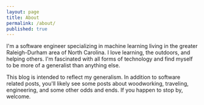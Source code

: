 ```yaml
---
layout: page
title: About
permalink: /about/
published: true
---
```


I'm a software engineer specializing in machine learning living in the greater Raleigh-Durham area of North Carolina. I love learning, the outdoors, and helping others. I'm fascinated with all forms of technology and find myself to be more of a generalist than anything else. 

This blog is intended to reflect my generalism. In addition to software related posts, you'll likely see some posts about woodworking, traveling, engineering, and some other odds and ends. If you happen to stop by, welcome.